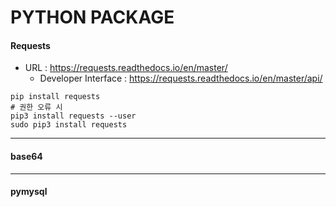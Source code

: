 # PYTHON PACKAGE

#### Requests

- URL : https://requests.readthedocs.io/en/master/
  - Developer Interface : https://requests.readthedocs.io/en/master/api/

  

```CLI
pip install requests
# 권한 오류 시
pip3 install requests --user
sudo pip3 install requests
```









---

#### base64



---

#### pymysql





